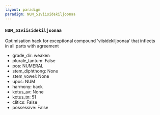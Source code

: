 ```yaml
---
layout: paradigm
paradigm: NUM_51viisidekiljoonaa
---
```

### ` NUM_51viisidekiljoonaa `

Optimisation hack for exceptional compound ’viisidekiljoonaa’ that inflects in all parts with agreement
* grade_dir: weaken
* plurale_tantum: False
* pos: NUMERAL
* stem_diphthong: None
* stem_vowel: None
* upos: NUM
* harmony: back
* kotus_av: None
* kotus_tn: 51
* clitics: False
* possessive: False
